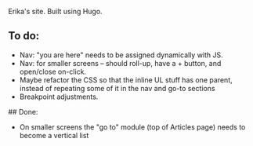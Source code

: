 Erika's site.
Built using Hugo.


## To do:
- Nav: "you are here" needs to be assigned dynamically with JS.
- Nav: for smaller screens – should roll-up, have a + button, and open/close on-click.
- Maybe refactor the CSS so that the inline UL stuff has one parent, instead of repeating some of it in the nav and go-to sections
- Breakpoint adjustments.


## Done:
- On smaller screens the "go to" module (top of Articles page) needs to become a vertical list
